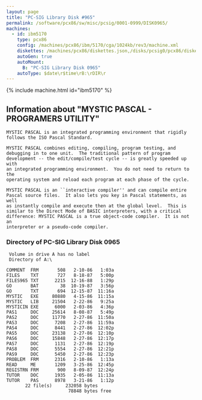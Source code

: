 ```yaml
---
layout: page
title: "PC-SIG Library Disk #965"
permalink: /software/pcx86/sw/misc/pcsig/0001-0999/DISK0965/
machines:
  - id: ibm5170
    type: pcx86
    config: /machines/pcx86/ibm/5170/cga/1024kb/rev3/machine.xml
    diskettes: /machines/pcx86/diskettes.json,/disks/pcsig0/pcx86/diskettes.json
    autoGen: true
    autoMount:
      B: "PC-SIG Library Disk 0965"
    autoType: $date\r$time\rB:\rDIR\r
---
```


{% include machine.html id="ibm5170" %}

## Information about "MYSTIC PASCAL - PROGRAMERS UTILITY"

    MYSTIC PASCAL is an integrated programming environment that rigidly
    follows the ISO Pascal Standard.
    
    MYSTIC PASCAL combines editing, compiling, program testing, and
    debugging in to one unit.  The traditional pattern of program
    development -- the edit/compile/test cycle -- is greatly speeded up with
    an integrated programming environment.  You do not need to return to the
    operating system and reload each program at each phase of the cycle.
    
    MYSTIC PASCAL is an ``interactive compiler'' and can compile entire
    Pascal source files.  It also lets you key in Pascal statements, as well
    as instantly compile and execute then at the global level.  This is
    similar to the Direct Mode of BASIC interpreters, with a critical
    difference: MYSTIC PASCAL is a true object-code compiler.  It is not an
    interpreter or a pseudo-code compiler.

### Directory of PC-SIG Library Disk 0965

     Volume in drive A has no label
     Directory of A:\

    COMMENT  FRM       508   2-10-86   1:03a
    FILES    TXT       727   8-18-87   5:00p
    FILES965 TXT      2215  12-16-88   1:29p
    GO       BAT        38  10-19-87   3:56p
    GO       TXT       694  12-15-87  11:16a
    MYSTIC   EXE     80880   4-15-86  11:15a
    MYSTIC   LIB     21504   2-22-86   9:25a
    MYSTICIN EXE      6000   2-03-86   4:36p
    PAS1     DOC     25614   8-08-87   5:49p
    PAS2     DOC     11770   2-27-86  11:50a
    PAS3     DOC      7208   2-27-86  11:59a
    PAS4     DOC      8441   2-27-86  12:02p
    PAS5     DOC     23138   2-27-86  12:10p
    PAS6     DOC     15848   2-27-86  12:17p
    PAS7     DOC      1131   2-27-86  12:19p
    PAS8     DOC      5554   2-27-86  12:21p
    PAS9     DOC      5450   2-27-86  12:23p
    PROBLEM  FRM      2316   2-10-86   1:13a
    READ     ME       1209   3-25-86  12:45p
    REGISTRN FRM       900   8-09-87  12:24p
    TUTOR    DOC      1935   2-05-86  11:13a
    TUTOR    PAS      8978   3-21-86   1:12p
           22 file(s)     232058 bytes
                           78848 bytes free

